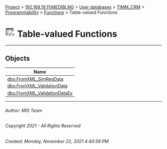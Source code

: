 #### 

[Project](../../../../../../index.md) > [192.168.19.11\\MEDIBLNG](../../../../../index.md) > [User databases](../../../../index.md) > [TIMM_CRM](../../../index.md) > [Programmability](../../index.md) > [Functions](../index.md) > Table-valued Functions

# ![Table-valued Functions](../../../../../../Images/Function_Table32.png) Table-valued Functions

---

## <a name="#objects"></a>Objects

| Name |
|---|
| [dbo.FromXML_SimRegData](FromXML_SimRegData.md) |
| [dbo.FromXML_ValidationData](FromXML_ValidationData.md) |
| [dbo.FromXML_ValidationDataEx](FromXML_ValidationDataEx.md) |


---

###### Author:  MIS Team

###### Copyright 2021 - All Rights Reserved

###### Created: Monday, November 22, 2021 4:40:59 PM

